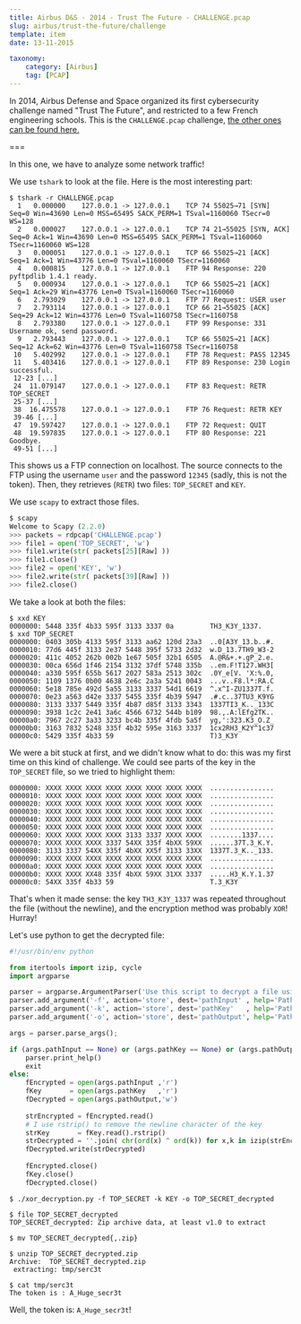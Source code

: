 ```yaml
---
title: Airbus D&S - 2014 - Trust The Future - CHALLENGE.pcap
slug: airbus/trust-the-future/challenge
template: item
date: 13-11-2015

taxonomy:
	category: [Airbus]
	tag: [PCAP]
---
```


In 2014, Airbus Defense and Space organized its first cybersecurity challenge named "Trust The Future", and restricted to a few French engineering schools. This is the `CHALLENGE.pcap` challenge, [the other ones can be found here.][CHL]

===

In this one, we have to analyze some network traffic!

We use `tshark` to look at the file. Here is the most interesting part:

```text
$ tshark -r CHALLENGE.pcap
  1   0.000000    127.0.0.1 -> 127.0.0.1    TCP 74 55025→71 [SYN] Seq=0 Win=43690 Len=0 MSS=65495 SACK_PERM=1 TSval=1160060 TSecr=0 WS=128
  2   0.000027    127.0.0.1 -> 127.0.0.1    TCP 74 21→55025 [SYN, ACK] Seq=0 Ack=1 Win=43690 Len=0 MSS=65495 SACK_PERM=1 TSval=1160060 TSecr=1160060 WS=128
  3   0.000051    127.0.0.1 -> 127.0.0.1    TCP 66 55025→21 [ACK] Seq=1 Ack=1 Win=43776 Len=0 TSval=1160060 TSecr=1160060
  4   0.000815    127.0.0.1 -> 127.0.0.1    FTP 94 Response: 220 pyftpdlib 1.4.1 ready.
  5   0.000934    127.0.0.1 -> 127.0.0.1    TCP 66 55025→21 [ACK] Seq=1 Ack=29 Win=43776 Len=0 TSval=1160060 TSecr=1160060
  6   2.793029    127.0.0.1 -> 127.0.0.1    FTP 77 Request: USER user
  7   2.793114    127.0.0.1 -> 127.0.0.1    TCP 66 21→55025 [ACK] Seq=29 Ack=12 Win=43776 Len=0 TSval=1160758 TSecr=1160758
  8   2.793380    127.0.0.1 -> 127.0.0.1    FTP 99 Response: 331 Username ok, send password.
  9   2.793443    127.0.0.1 -> 127.0.0.1    TCP 66 55025→21 [ACK] Seq=12 Ack=62 Win=43776 Len=0 TSval=1160758 TSecr=1160758
 10   5.402992    127.0.0.1 -> 127.0.0.1    FTP 78 Request: PASS 12345
 11   5.403416    127.0.0.1 -> 127.0.0.1    FTP 89 Response: 230 Login successful.
 12-23 [...]
 24  11.079147    127.0.0.1 -> 127.0.0.1    FTP 83 Request: RETR TOP_SECRET
 25-37 [...]
 38  16.475578    127.0.0.1 -> 127.0.0.1    FTP 76 Request: RETR KEY
 39-46 [...]
 47  19.597427    127.0.0.1 -> 127.0.0.1    FTP 72 Request: QUIT
 48  19.597835    127.0.0.1 -> 127.0.0.1    FTP 80 Response: 221 Goodbye.
 49-51 [...]
```
	

This shows us a FTP connection on localhost. The source connects to the FTP using the username `user` and the password `12345` (sadly, this is not the token). Then, they retrieves (`RETR`) two files: `TOP_SECRET` and `KEY`.

We use `scapy` to extract those files.

```python
$ scapy
Welcome to Scapy (2.2.0)
>>> packets = rdpcap('CHALLENGE.pcap')
>>> file1 = open('TOP_SECRET', 'w')
>>> file1.write(str( packets[25][Raw] ))
>>> file1.close()
>>> file2 = open('KEY', 'w')
>>> file2.write(str( packets[39][Raw] ))
>>> file2.close()
```

We take a look at both the files:

```text
$ xxd KEY
0000000: 5448 335f 4b33 595f 3133 3337 0a         TH3_K3Y_1337.
$ xxd TOP_SECRET
0000000: 0403 305b 4133 595f 3133 aa62 120d 23a3  ..0[A3Y_13.b..#.
0000010: 77d6 445f 3133 2e37 5448 395f 5733 2d32  w.D_13.7TH9_W3-2
0000020: 411c 4052 262b 002b 1e67 505f 32b1 6505  A.@R&+.+.gP_2.e.
0000030: 00ca 656d 1f46 2154 3132 37df 5748 335b  ..em.F!T127.WH3[
0000040: a330 595f 655b 5617 2027 583a 2513 302c  .0Y_e[V. 'X:%.0,
0000050: 1109 1376 0b00 4638 2e6c 2a3a 5241 0043  ...v..F8.l*:RA.C
0000060: 5e18 785e 492d 5a55 3133 3337 54d1 6619  ^.x^I-ZU1337T.f.
0000070: 0e23 a563 d42e 3337 5455 335f 4b39 5947  .#.c..37TU3_K9YG
0000080: 3133 3337 5449 335f 4b87 d85f 3133 3343  1337TI3_K.._133C
0000090: 3938 1c2c 2e41 3a6c 4566 6732 544b b109  98.,.A:lEfg2TK..
00000a0: 7967 2c27 3a33 3233 bc4b 335f 4fdb 5a5f  yg,':323.K3_O.Z_
00000b0: 3163 7832 5248 335f 4b32 595e 3163 3337  1cx2RH3_K2Y^1c37
00000c0: 5429 335f 4b33 59                        T)3_K3Y
```

We were a bit stuck at first, and we didn't know what to do: this was my first time on this kind of challenge. We could see parts of the key in the `TOP_SECRET` file, so we tried to highlight them:

```text
0000000: XXXX XXXX XXXX XXXX XXXX XXXX XXXX XXXX  ................
0000010: XXXX XXXX XXXX XXXX XXXX XXXX XXXX XXXX  ................
0000020: XXXX XXXX XXXX XXXX XXXX XXXX XXXX XXXX  ................
0000030: XXXX XXXX XXXX XXXX XXXX XXXX XXXX XXXX  ................
0000040: XXXX XXXX XXXX XXXX XXXX XXXX XXXX XXXX  ................
0000050: XXXX XXXX XXXX XXXX XXXX XXXX XXXX XXXX  ................
0000060: XXXX XXXX XXXX XXXX 3133 3337 XXXX XXXX  ........1337....
0000070: XXXX XXXX XXXX 3337 54XX 335f 4bXX 59XX  ......37T.3_K.Y.
0000080: 3133 3337 54XX 335f 4bXX XX5f 3133 33XX  1337T.3_K.._133.
0000090: XXXX XXXX XXXX XXXX XXXX XXXX XXXX XXXX  ................
00000a0: XXXX XXXX XXXX XXXX XXXX XXXX XXXX XXXX  ................
00000b0: XXXX XXXX XX48 335f 4bXX 59XX 31XX 3337  .....H3_K.Y.1.37
00000c0: 54XX 335f 4b33 59                        T.3_K3Y
```

That's when it made sense: the key `TH3_K3Y_1337` was repeated throughout the file (without the newline), and the encryption method was probably `XOR`! Hurray!

Let's use python to get the decrypted file:

```python
#!/usr/bin/env python

from itertools import izip, cycle
import argparse

parser = argparse.ArgumentParser('Use this script to decrypt a file using a key and the XOR algorithm.')
parser.add_argument('-f', action='store', dest='pathInput' , help='Path to the encrypted file')
parser.add_argument('-k', action='store', dest='pathKey'   , help='Path to the key file')
parser.add_argument('-o', action='store', dest='pathOutput', help='Path to the output file')

args = parser.parse_args();

if (args.pathInput == None) or (args.pathKey == None) or (args.pathOutput == None):
	parser.print_help()
	exit
else:
	fEncrypted = open(args.pathInput ,'r')
	fKey       = open(args.pathKey   ,'r')
	fDecrypted = open(args.pathOutput,'w')
	
	strEncrypted = fEncrypted.read()
	# I use rstrip() to remove the newline character of the key
	strKey       = fKey.read().rstrip()
	strDecrypted = ''.join( chr(ord(x) ^ ord(k)) for x,k in izip(strEncrypted, cycle(strKey)))
	fDecrypted.write(strDecrypted)
	
	fEncrypted.close()
	fKey.close()
	fDecrypted.close()
```

```text
$ ./xor_decryption.py -f TOP_SECRET -k KEY -o TOP_SECRET_decrypted

$ file TOP_SECRET_decrypted
TOP_SECRET_decrypted: Zip archive data, at least v1.0 to extract

$ mv TOP_SECRET_decrypted{,.zip}

$ unzip TOP_SECRET_decrypted.zip
Archive:  TOP_SECRET_decrypted.zip
 extracting: tmp/serc3t
 
$ cat tmp/serc3t
The token is : A_Huge_secr3t
```

Well, the token is: `A_Huge_secr3t`! 



[CHL]: https://www.trecherel.com/airbus/trust-the-future "The other challenges of A&D Trust The Future"
